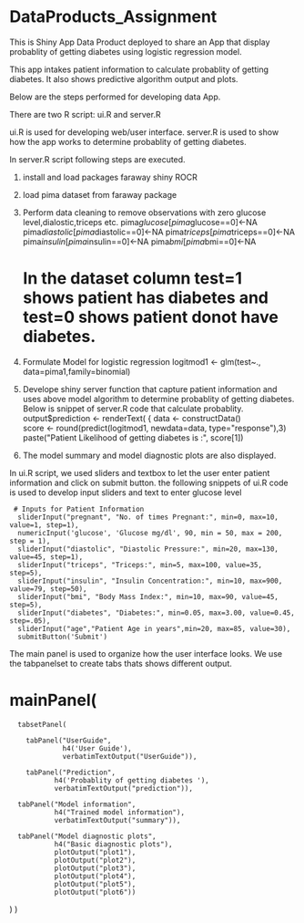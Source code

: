DataProducts_Assignment
=======================
This is Shiny App Data Product deployed to share an App that display probablity of getting diabetes using logistic regression model.

 This app intakes patient information to calculate probablity of getting diabetes.
 It also shows predictive algorithm output and plots.


Below are the steps performed for developing data App.

There are two R script: ui.R and server.R

ui.R is used for developing web/user interface.
server.R is used to show how the app works to determine probablity of getting diabetes.

In server.R script following steps are executed. 
1. install and load packages
   faraway
   shiny 
   ROCR
2. load pima dataset from faraway package
3. Perform data cleaning to remove observations with zero glucose level,dialostic,triceps etc.
     pima$glucose[pima$glucose==0]<-NA
     pima$diastolic[pima$diastolic==0]<-NA
     pima$triceps[pima$triceps==0]<-NA
     pima$insulin[pima$insulin==0]<-NA
     pima$bmi[pima$bmi==0]<-NA

    # In the dataset column test=1 shows patient has diabetes and test=0 shows patient donot have diabetes.
4. Formulate Model for logistic regression
   logitmod1 <- glm(test~., data=pima1,family=binomial) 
5. Develope shiny server function that capture patient information and uses above model algorithm to determine probablity 
   of getting diabetes.
    Below is snippet of server.R code that calculate probablity.
     output$prediction <- renderText( {
        data <- constructData()  			
        score <- round(predict(logitmod1, newdata=data, type="response"),3)
      paste("Patient Likelihood of getting diabetes is :", score[1])  


6. The model summary and model diagnostic plots are also displayed.


In ui.R script,
we used sliders and textbox to let the user enter patient information and click on submit button.
the following snippets of ui.R code is used to develop input sliders and text to enter glucose level

     # Inputs for Patient Information 
      sliderInput("pregnant", "No. of times Pregnant:", min=0, max=10, value=1, step=1),
      numericInput('glucose', 'Glucose mg/dl', 90, min = 50, max = 200, step = 1),
      sliderInput("diastolic", "Diastolic Pressure:", min=20, max=130, value=45, step=1),
      sliderInput("triceps", "Triceps:", min=5, max=100, value=35, step=5),
      sliderInput("insulin", "Insulin Concentration:", min=10, max=900, value=79, step=50),
      sliderInput("bmi", "Body Mass Index:", min=10, max=90, value=45, step=5),
      sliderInput("diabetes", "Diabetes:", min=0.05, max=3.00, value=0.45, step=.05),
      sliderInput("age","Patient Age in years",min=20, max=85, value=30),
      submitButton('Submit')

The main panel is used to organize how the user interface looks.
We use the tabpanelset to create tabs thats shows different output.

#  mainPanel(
      tabsetPanel(
        
        tabPanel("UserGuide",
                 h4('User Guide'),
                 verbatimTextOutput("UserGuide")),
        
        tabPanel("Prediction",
               h4('Probablity of getting diabetes '),
               verbatimTextOutput("prediction")),
      
      tabPanel("Model information",
               h4("Trained model information"),
               verbatimTextOutput("summary")),
      
      tabPanel("Model diagnostic plots",
               h4("Basic diagnostic plots"),
               plotOutput("plot1"),
               plotOutput("plot2"),
               plotOutput("plot3"),
               plotOutput("plot4"),
               plotOutput("plot5"),
               plotOutput("plot6")) 
      
  )
 )
 
 
